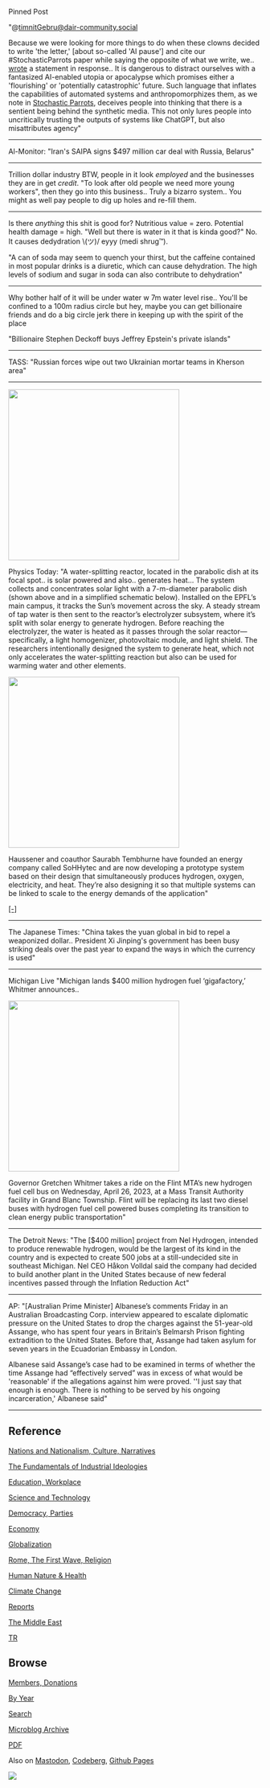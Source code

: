 Pinned Post

"@timnitGebru@dair-community.social

Because we were looking for more things to do when these clowns
decided to write 'the letter,' [about so-called 'AI pause'] and cite
our \#StochasticParrots paper while saying the opposite of what we
write, we.. [wrote](https://www.dair-institute.org/blog/letter-statement-March2023)
a statement in response.. It is dangerous to distract ourselves with a fantasized
AI-enabled utopia or apocalypse which promises either a 'flourishing' or
'potentially catastrophic' future. Such language that inflates the capabilities
of automated systems and anthropomorphizes them, as we note in [Stochastic Parrots](https://dl.acm.org/doi/abs/10.1145/3442188.3445922), 
deceives people into thinking that there is a sentient being behind the
synthetic media. This not only lures people into uncritically trusting
the outputs of systems like ChatGPT, but also misattributes agency"

---

Al-Monitor: "Iran's SAIPA signs $497 million car deal with Russia, Belarus"

---

Trillion dollar industry BTW, people in it look *employed* and the
businesses they are in get *credit*. "To look after old people we need
more young workers", then they go into this business.. Truly a bizarro
system.. You might as well pay people to dig up holes and re-fill them.

---

Is there *anything* this shit is good for? Nutritious value = zero.
Potential health damage = high. "Well but there is water in it that is
kinda good?" No. It causes dedydration \\(ツ)/ eyyy (medi shrug™).

"A can of soda may seem to quench your thirst, but the caffeine
contained in most popular drinks is a diuretic, which can cause
dehydration. The high levels of sodium and sugar in soda can also
contribute to dehydration"

---

Why bother half of it will be under water w 7m water level
rise.. You'll be confined to a 100m radius circle but hey, maybe you
can get billionaire friends and do a big circle jerk there in keeping
up with the spirit of the place

"Billionaire Stephen Deckoff buys Jeffrey Epstein's private islands"

---

TASS: "Russian forces wipe out two Ukrainian mortar teams in Kherson
area"

---

<img width='340' src='https://aipp.silverchair-cdn.com/aipp/content_public/cms/online/42290/20190405_163923.jpg?Expires=2147483647&Signature=iSp~tTUK3O-5zRMv31W1LZI3ifJA3BMQdrccWB1HsJ8-3tHVfm7EVvDvDV8jxKGQZtfcrv-6~4Tyuzo3egtCvzTnSKQBYcucKcnZxK8zAZqJqKfwoZPP3PO1efDWIzG~lsAhYA6yk~Dg96r6nAbTRK4CuKATlpk6udGX8GfaXsfO25AMounJZAzRpmQgkotAQRKy9FPrnkBXmsB37G~2wzURBlMKD~SP-qNn1o1MTRLu0oDZE5quEbcPL54rbAed1UnkSJSEn87dAYG45mMeS3QrHzkWW-2XPxHKe~n9Bzt6MWPNcFnT3js~PZsKdC~T6LUxmcAwiv6JAGtESadoBQ__&Key-Pair-Id=APKAIE5G5CRDK6RD3PGA'/> 

Physics Today: "A water-splitting reactor, located in the parabolic
dish at its focal spot.. is solar powered and also.. generates
heat... The system collects and concentrates solar light with a
7-m-diameter parabolic dish (shown above and in a simplified schematic
below). Installed on the EPFL’s main campus, it tracks the Sun’s
movement across the sky. A steady stream of tap water is then sent to
the reactor’s electrolyzer subsystem, where it’s split with solar
energy to generate hydrogen. Before reaching the electrolyzer, the
water is heated as it passes through the solar reactor—specifically, a
light homogenizer, photovoltaic module, and light shield. The
researchers intentionally designed the system to generate heat, which
not only accelerates the water-splitting reaction but also can be used
for warming water and other elements.

<img width='340' src='https://aipp.silverchair-cdn.com/aipp/content_public/cms/online/42290/fig1ab.jpg?Expires=2147483647&Signature=3K-BAhm5Q6Njb3oHWtGFeFvPvn8nuxDQXXb4MTYKI3tczj7S~anC4m83qt4Vc0sU19k2ZoWOx95fg46tnF7NbGEqmjtOWpfwiVmoQRaHM1VJJRJogWl0xNL8qJPLsAcXrLS3r1CgT5aUpPX2KTEuOVA89nT4IFdpic1Sbc0XvLmFFJGgySFLb0GfenPVJFGQWO1CNdQtgwzEfaPtzmfxAlUWOcUoR1ONuns8Qtxzx-3GzwgPsxnYfgjh-NTCnaOZmJR0qM86zVefZsmGSa0dyKR4LCkSxqBMfeder9hO6I9tLK7zjWH6gXjhmhN0NoV0yvoDcKfQocJP3mv-J-UvZQ__&Key-Pair-Id=APKAIE5G5CRDK6RD3PGA'/>

Haussener and coauthor Saurabh Tembhurne have founded an energy
company called SoHHytec and are now developing a prototype system
based on their design that simultaneously produces hydrogen, oxygen,
electricity, and heat. They’re also designing it so that multiple
systems can be linked to scale to the energy demands of the
application"

[[-]](https://pubs.aip.org/physicstoday/online/42290)

---

The Japanese Times: "China takes the yuan global in bid to repel a
weaponized dollar.. President Xi Jinping's government has been busy
striking deals over the past year to expand the ways in which the
currency is used"

---

Michigan Live "Michigan lands $400 million hydrogen fuel
‘gigafactory,’ Whitmer announces.. 

<img width='340' src='https://www.mlive.com/resizer/C-_pmlcl9TZLEOBoTCzSxULFLCc=/800x0/smart/cloudfront-us-east-1.images.arcpublishing.com/advancelocal/2DIXDQMA5RHSXJ3VSPR76WN6JI.JPG'/> 

Governor Gretchen Whitmer takes a ride on the Flint MTA’s new hydrogen
fuel cell bus on Wednesday, April 26, 2023, at a Mass Transit
Authority facility in Grand Blanc Township. Flint will be replacing
its last two diesel buses with hydrogen fuel cell powered buses
completing its transition to clean energy public transportation"

---

The Detroit News: "The [$400 million] project from Nel Hydrogen,
intended to produce renewable hydrogen, would be the largest of its
kind in the country and is expected to create 500 jobs at a
still-undecided site in southeast Michigan. Nel CEO Håkon Volldal said
the company had decided to build another plant in the United States
because of new federal incentives passed through the Inflation
Reduction Act"

---

AP: "[Australian Prime Minister] Albanese’s comments Friday in an
Australian Broadcasting Corp. interview appeared to escalate
diplomatic pressure on the United States to drop the charges against
the 51-year-old Assange, who has spent four years in Britain’s
Belmarsh Prison fighting extradition to the United States. Before
that, Assange had taken asylum for seven years in the Ecuadorian
Embassy in London.

Albanese said Assange’s case had to be examined in terms of whether
the time Assange had “effectively served” was in excess of what would
be 'reasonable' if the allegations against him were proved. ''I just
say that enough is enough. There is nothing to be served by his
ongoing incarceration,' Albanese said"

---

## Reference

[Nations and Nationalism, Culture, Narratives](0119/2013/02/nations-and-nationalism.html)

[The Fundamentals of Industrial Ideologies](0119/2011/04/fundamentals-of-industrial-ideologies.html)

[Education, Workplace](0119/2017/09/education-workplace.html)

[Science and Technology](0119/2018/09/science-technology.html)

[Democracy, Parties](0119/2016/11/democracy.html)

[Economy](2021/01/economy.html)

[Globalization](0119/2018/09/globalization.html)

[Rome, The First Wave, Religion](0119/2017/12/rome.html)

[Human Nature & Health](2020/07/human-nature.html)

[Climate Change](2022/01/climate.html)

[Reports](2021/01/reports.html)

[The Middle East](0119/2019/07/middleeast.html)

[TR](../tr/index.html)

## Browse

[Members, Donations](2022/08/members.html)

[By Year](years.html)

[Search](search.html)

[Microblog Archive](mbl/index.html)

[PDF](https://drive.google.com/uc?export=view&id=1FSi-1MnqXVq_PVTEXzzflwN8-7h92N_R)

Also on 
[Mastodon](https://masto.ai/@muratk3n),
[Codeberg](https://muratk5n.codeberg.page/en/),
[Github Pages](https://muratk5n.github.io/thirdwave/en/)

<img src='https://drive.google.com/uc?export=view&id=1zsIeciFSvlr-sWB84Tc0mfZ_NYqn9VQx'/> 



